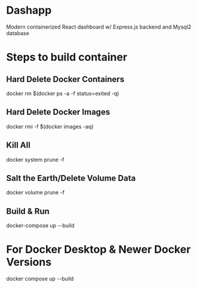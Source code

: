 # Dashapp
Modern containerized React dashboard w/ Express.js backend and Mysql2 database


# Steps to build container
## Hard Delete Docker Containers
docker rm $(docker ps -a -f status=exited -q)

## Hard Delete Docker Images
docker rmi -f $(docker images -aq)

## Kill All
docker system prune -f

## Salt the Earth/Delete Volume Data
docker volume prune -f

## Build & Run
docker-compose up --build

# For Docker Desktop & Newer Docker Versions
docker compose up --build